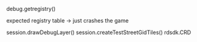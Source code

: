 debug.getregistry()

expected registry table -> just crashes the game

session.drawDebugLayer()
session.createTestStreetGidTiles()
rdsdk.CRD